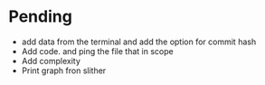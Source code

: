 # Pending
- add data from the terminal and  add the option for commit hash 
- Add code. and ping the file that in scope
- Add complexity
- Print graph fron slither  